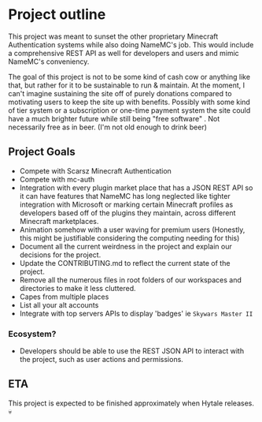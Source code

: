 # Project outline

This project was meant to sunset the other proprietary Minecraft Authentication systems while also doing NameMC's job. This would include a comprehensive REST API as well for developers and users and mimic NameMC's conveniency.

The goal of this project is not to be some kind of cash cow or anything like that, but rather for it to be sustainable to run & maintain. At the moment, I can't imagine sustaining the site off of purely donations compared to motivating users to keep the site up with benefits. Possibly with some kind of tier system or a subscription or one-time payment system the site could have a much brighter future while still being "free software" . Not necessarily free as in beer. (I'm not old enough to drink beer)

## Project Goals

- Compete with Scarsz Minecraft Authentication
- Compete with mc-auth
- Integration with every plugin market place that has a JSON REST API so it can have features that NameMC has long neglected like tighter integration with Microsoft or marking certain Minecraft profiles as developers based off of the plugins they maintain, across different Minecraft marketplaces.
- Animation somehow with a user waving for premium users (Honestly, this might be justifiable considering the computing needing for this)
- Document all the current weirdness in the project and explain our decisions for the project.
- Update the CONTRIBUTING.md to reflect the current state of the project.
- Remove all the numerous files in root folders of our workspaces and directories to make it less cluttered.
- Capes from multiple places
- List all your alt accounts
- Integrate with top servers APIs to display 'badges' ie `Skywars Master II`

### Ecosystem?

- Developers should be able to use the REST JSON API to interact with the project, such as user actions and permissions.

## ETA

This project is expected to be finished approximately when Hytale releases. 💀
